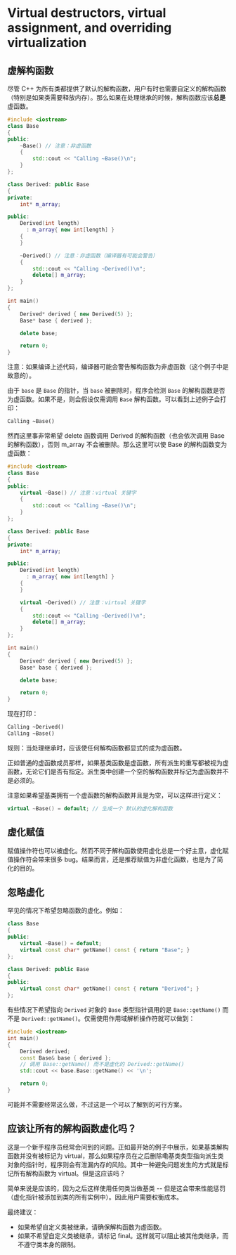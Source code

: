 # Virtual destructors, virtual assignment, and overriding virtualization

## 虚解构函数

尽管 C++ 为所有类都提供了默认的解构函数，用户有时也需要自定义的解构函数（特别是如果类需要释放内存）。那么如果在处理继承的时候，解构函数应该**总是**虚函数。

```cpp
#include <iostream>
class Base
{
public:
    ~Base() // 注意：非虚函数
    {
        std::cout << "Calling ~Base()\n";
    }
};

class Derived: public Base
{
private:
    int* m_array;

public:
    Derived(int length)
      : m_array{ new int[length] }
    {
    }

    ~Derived() // 注意：非虚函数（编译器有可能会警告）
    {
        std::cout << "Calling ~Derived()\n";
        delete[] m_array;
    }
};

int main()
{
    Derived* derived { new Derived(5) };
    Base* base { derived };

    delete base;

    return 0;
}
```

注意：如果编译上述代码，编译器可能会警告解构函数为非虚函数（这个例子中是故意的）。

由于 `base` 是 `Base` 的指针，当 `base` 被删除时，程序会检测 `Base` 的解构函数是否为虚函数。如果不是，则会假设仅需调用 `Base` 解构函数。可以看到上述例子会打印：

```txt
Calling ~Base()
```

然而这里事非常希望 delete 函数调用 Derived 的解构函数（也会依次调用 Base 的解构函数），否则 m_array 不会被删除。那么这里可以使 Base 的解构函数变为虚函数：

```cpp
#include <iostream>
class Base
{
public:
    virtual ~Base() // 注意：virtual 关键字
    {
        std::cout << "Calling ~Base()\n";
    }
};

class Derived: public Base
{
private:
    int* m_array;

public:
    Derived(int length)
      : m_array{ new int[length] }
    {
    }

    virtual ~Derived() // 注意：virtual 关键字
    {
        std::cout << "Calling ~Derived()\n";
        delete[] m_array;
    }
};

int main()
{
    Derived* derived { new Derived(5) };
    Base* base { derived };

    delete base;

    return 0;
}
```

现在打印：

```txt
Calling ~Derived()
Calling ~Base()
```

规则：当处理继承时，应该使任何解构函数都显式的成为虚函数。

正如普通的虚函数成员那样，如果基类函数是虚函数，所有派生的重写都被视为虚函数，无论它们是否有指定。派生类中创建一个空的解构函数并标记为虚函数并不是必须的。

注意如果希望基类拥有一个虚函数的解构函数并且是为空，可以这样进行定义：

```cpp
virtual ~Base() = default; // 生成一个 默认的虚化解构函数
```

## 虚化赋值

赋值操作符也可以被虚化。然而不同于解构函数使用虚化总是一个好主意，虚化赋值操作符会带来很多 bug。结果而言，还是推荐赋值为非虚化函数，也是为了简化的目的。

## 忽略虚化

罕见的情况下希望忽略函数的虚化。例如：

```cpp
class Base
{
public:
    virtual ~Base() = default;
    virtual const char* getName() const { return "Base"; }
};

class Derived: public Base
{
public:
    virtual const char* getName() const { return "Derived"; }
};
```

有些情况下希望指向 `Derived` 对象的 `Base` 类型指针调用的是 `Base::getName()` 而不是 `Derived::getName()`。仅需使用作用域解析操作符就可以做到：

```cpp
#include <iostream>
int main()
{
    Derived derived;
    const Base& base { derived };
    // 调用 Base::getName() 而不是虚化的 Derived::getName()
    std::cout << base.Base::getName() << '\n';

    return 0;
}
```

可能并不需要经常这么做，不过这是一个可以了解到的可行方案。

## 应该让所有的解构函数虚化吗？

这是一个新手程序员经常会问到的问题。正如最开始的例子中展示，如果基类解构函数并没有被标记为 virtual，那么如果程序员在之后删除嘞基类类型指向派生类对象的指针时，程序则会有泄漏内存的风险。其中一种避免问题发生的方式就是标记所有解构函数为 virtual。但是这应该吗？

简单来说是应该的，因为之后这样使用任何类当做基类 -- 但是这会带来性能惩罚（虚化指针被添加到类的所有实例中）。因此用户需要权衡成本。

最终建议：

- 如果希望自定义类被继承，请确保解构函数为虚函数。
- 如果不希望自定义类被继承，请标记 final。这样就可以阻止被其他类继承，而不遵守类本身的限制。

